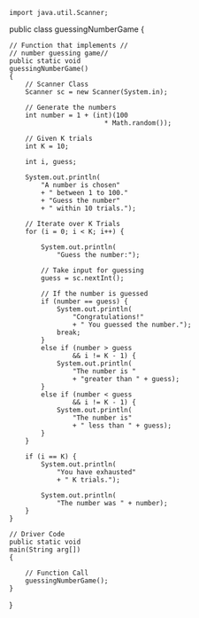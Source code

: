 
    import java.util.Scanner;
   
      
public class guessingNumberGame   {

	// Function that implements //
	// number guessing game//
	public static void
	guessingNumberGame()
	{
		// Scanner Class
		Scanner sc = new Scanner(System.in);

		// Generate the numbers
		int number = 1 + (int)(100
							* Math.random());

		// Given K trials
		int K = 10;

		int i, guess;

		System.out.println(
			"A number is chosen"
			+ " between 1 to 100."
			+ "Guess the number"
			+ " within 10 trials.");

		// Iterate over K Trials
		for (i = 0; i < K; i++) {

			System.out.println(
				"Guess the number:");

			// Take input for guessing
			guess = sc.nextInt();

			// If the number is guessed
			if (number == guess) {
				System.out.println(
					"Congratulations!"
					+ " You guessed the number.");
				break;
			}
			else if (number > guess
					&& i != K - 1) {
				System.out.println(
					"The number is "
					+ "greater than " + guess);
			}
			else if (number < guess
					&& i != K - 1) {
				System.out.println(
					"The number is"
					+ " less than " + guess);
			}
		}

		if (i == K) {
			System.out.println(
				"You have exhausted"
				+ " K trials.");

			System.out.println(
				"The number was " + number);
		}
	}

	// Driver Code
	public static void
	main(String arg[])
	{

		// Function Call
		guessingNumberGame();
	}
}
